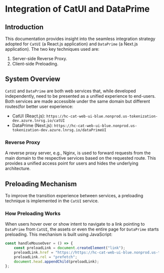 # Integration of CatUI and DataPrime

## Introduction

This documentation provides insight into the seamless integration strategy adopted for `CatUI` (a React.js application) and `DataPrime` (a Next.js application). The two key techniques used are:

1. Server-side Reverse Proxy.
2. Client-side Preloading.

## System Overview

`CatUI` and `DataPrime` are both web services that, while developed independently, need to be presented as a unified experience to end-users. Both services are made accessible under the same domain but different routes(for better user experience:

- CatUI (React.js): `https://hc-cat-web-ui-blue.nonprod.us-tokenization-dev.azure.lnrsg.io/catUI`
- DataPrime (Next.js): `https://hc-cat-web-ui-blue.nonprod.us-tokenization-dev.azure.lnrsg.io/dataPrimeUI`

### Reverse Proxy

A reverse proxy server, e.g., Nginx, is used to forward requests from the main domain to the respective services based on the requested route. This provides a unified access point for users and hides the underlying architecture.

## Preloading Mechanism

To improve the transition experience between services, a preloading technique is implemented in the `CatUI` service.

### How Preloading Works

When users hover over or show intent to navigate to a link pointing to `DataPrime` from `CatUI`, the assets or even the entire page for `DataPrime` starts preloading. This mechanism is built using JavaScript:

```javascript
const handleMouseOver = () => {
    const preloadLink = document.createElement("link");
    preloadLink.href = "https://https://hc-cat-web-ui-blue.nonprod.us-tokenization-dev.azure.lnrsg.io/dataPrimeUI";
    preloadLink.rel = "prefetch";
    document.head.appendChild(preloadLink);
};
